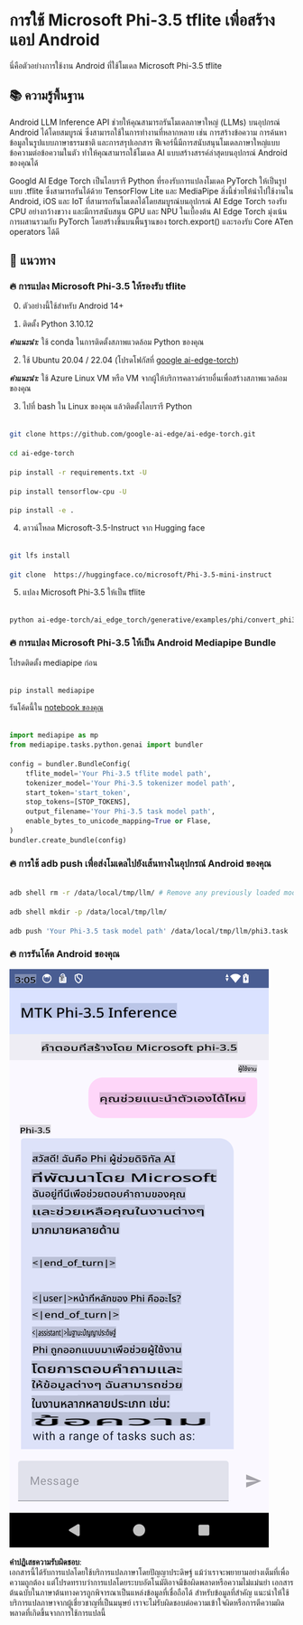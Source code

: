 # **การใช้ Microsoft Phi-3.5 tflite เพื่อสร้างแอป Android**

นี่คือตัวอย่างการใช้งาน Android ที่ใช้โมเดล Microsoft Phi-3.5 tflite

## **📚 ความรู้พื้นฐาน**

Android LLM Inference API ช่วยให้คุณสามารถรันโมเดลภาษาใหญ่ (LLMs) บนอุปกรณ์ Android ได้โดยสมบูรณ์ ซึ่งสามารถใช้ในการทำงานที่หลากหลาย เช่น การสร้างข้อความ การค้นหาข้อมูลในรูปแบบภาษาธรรมชาติ และการสรุปเอกสาร ฟีเจอร์นี้มีการสนับสนุนโมเดลภาษาใหญ่แบบข้อความต่อข้อความในตัว ทำให้คุณสามารถใช้โมเดล AI แบบสร้างสรรค์ล่าสุดบนอุปกรณ์ Android ของคุณได้

Googld AI Edge Torch เป็นไลบรารี Python ที่รองรับการแปลงโมเดล PyTorch ให้เป็นรูปแบบ .tflite ซึ่งสามารถรันได้ด้วย TensorFlow Lite และ MediaPipe สิ่งนี้ช่วยให้นำไปใช้งานใน Android, iOS และ IoT ที่สามารถรันโมเดลได้โดยสมบูรณ์บนอุปกรณ์ AI Edge Torch รองรับ CPU อย่างกว้างขวาง และมีการสนับสนุน GPU และ NPU ในเบื้องต้น AI Edge Torch มุ่งเน้นการผสานรวมกับ PyTorch โดยสร้างขึ้นบนพื้นฐานของ torch.export() และรองรับ Core ATen operators ได้ดี

## **🪬 แนวทาง**

### **🔥 การแปลง Microsoft Phi-3.5 ให้รองรับ tflite**

0. ตัวอย่างนี้ใช้สำหรับ Android 14+

1. ติดตั้ง Python 3.10.12

***คำแนะนำ:*** ใช้ conda ในการติดตั้งสภาพแวดล้อม Python ของคุณ

2. ใช้ Ubuntu 20.04 / 22.04 (โปรดโฟกัสที่ [google ai-edge-torch](https://github.com/google-ai-edge/ai-edge-torch))

***คำแนะนำ:*** ใช้ Azure Linux VM หรือ VM จากผู้ให้บริการคลาวด์รายอื่นเพื่อสร้างสภาพแวดล้อมของคุณ

3. ไปที่ bash ใน Linux ของคุณ แล้วติดตั้งไลบรารี Python 

```bash

git clone https://github.com/google-ai-edge/ai-edge-torch.git

cd ai-edge-torch

pip install -r requirements.txt -U 

pip install tensorflow-cpu -U

pip install -e .

```

4. ดาวน์โหลด Microsoft-3.5-Instruct จาก Hugging face

```bash

git lfs install

git clone  https://huggingface.co/microsoft/Phi-3.5-mini-instruct

```

5. แปลง Microsoft Phi-3.5 ให้เป็น tflite

```bash

python ai-edge-torch/ai_edge_torch/generative/examples/phi/convert_phi3_to_tflite.py --checkpoint_path  Your Microsoft Phi-3.5-mini-instruct path --tflite_path Your Microsoft Phi-3.5-mini-instruct tflite path  --prefill_seq_len 1024 --kv_cache_max_len 1280 --quantize True

```

### **🔥 การแปลง Microsoft Phi-3.5 ให้เป็น Android Mediapipe Bundle**

โปรดติดตั้ง mediapipe ก่อน

```bash

pip install mediapipe

```

รันโค้ดนี้ใน [notebook ของคุณ](../../../../../../code/09.UpdateSamples/Aug/Android/convert/convert_phi.ipynb)

```python

import mediapipe as mp
from mediapipe.tasks.python.genai import bundler

config = bundler.BundleConfig(
    tflite_model='Your Phi-3.5 tflite model path',
    tokenizer_model='Your Phi-3.5 tokenizer model path',
    start_token='start_token',
    stop_tokens=[STOP_TOKENS],
    output_filename='Your Phi-3.5 task model path',
    enable_bytes_to_unicode_mapping=True or Flase,
)
bundler.create_bundle(config)

```

### **🔥 การใช้ adb push เพื่อส่งโมเดลไปยังเส้นทางในอุปกรณ์ Android ของคุณ**

```bash

adb shell rm -r /data/local/tmp/llm/ # Remove any previously loaded models

adb shell mkdir -p /data/local/tmp/llm/

adb push 'Your Phi-3.5 task model path' /data/local/tmp/llm/phi3.task

```

### **🔥 การรันโค้ด Android ของคุณ**

![demo](../../../../../../translated_images/demo.8981711efb5a9cee5dcd835f66b3b31b94b4f3e527300e15a98a0d48863b9fbd.th.png)

**คำปฏิเสธความรับผิดชอบ**:  
เอกสารนี้ได้รับการแปลโดยใช้บริการแปลภาษาโดยปัญญาประดิษฐ์ แม้ว่าเราจะพยายามอย่างเต็มที่เพื่อความถูกต้อง แต่โปรดทราบว่าการแปลโดยระบบอัตโนมัติอาจมีข้อผิดพลาดหรือความไม่แม่นยำ เอกสารต้นฉบับในภาษาต้นทางควรถูกพิจารณาเป็นแหล่งข้อมูลที่เชื่อถือได้ สำหรับข้อมูลที่สำคัญ แนะนำให้ใช้บริการแปลภาษาจากผู้เชี่ยวชาญที่เป็นมนุษย์ เราจะไม่รับผิดชอบต่อความเข้าใจผิดหรือการตีความผิดพลาดที่เกิดขึ้นจากการใช้การแปลนี้